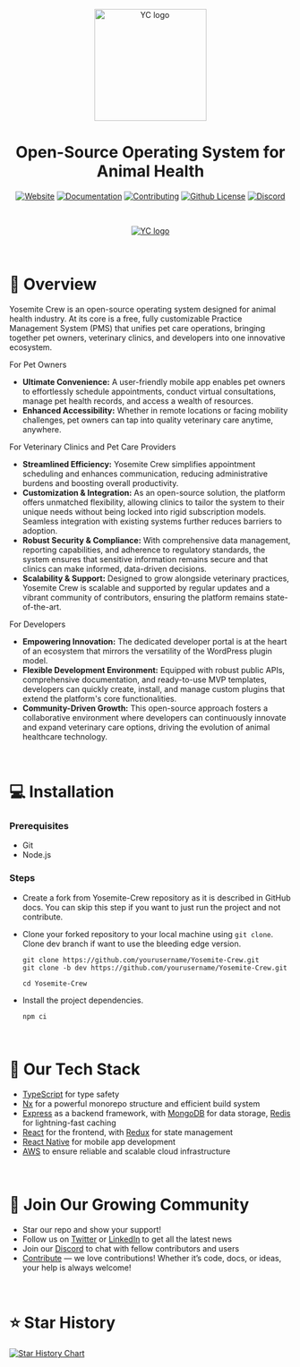 <p align="center">
  <a href="https://yosemitecrew.com/">
    <img src="https://d1g0w8b65hklyd.cloudfront.net/YC.svg" width="200px" alt="YC logo" />
  </a>
</p>

<h1 align="center" >Open-Source Operating System for Animal Health</h1>

<div align="center"> 
  
  [![Website](https://img.shields.io/badge/Yosemite%20Crew-D04122)](https://yosemitecrew.com/) [![Documentation](https://img.shields.io/badge/Docs-247AED)](https://yosemitecrew.com/) [![Contributing](https://img.shields.io/badge/Contribute-FF9800)](https://github.com/YosemiteCrew/Yosemite-Crew/blob/main/CONTRIBUTING.md) [![Github License](https://img.shields.io/badge/License-4CAF50)](License) [![Discord](https://img.shields.io/badge/Discord-lightblue?logo=discord)](https://discord.gg/R7eMnhwX)
  
</div>

<br>

<p align="center">
  <a href="https://yosemitecrew.com/">
      <img src="https://d1g0w8b65hklyd.cloudfront.net/Dashboard_2.png" alt="YC logo" />
  </a>
</p>

<br>

# 📝 Overview
Yosemite Crew is an open-source operating system designed for animal health industry. At its core is a free, fully customizable Practice Management System (PMS) that unifies pet care operations, bringing together pet owners, veterinary clinics, and developers into one innovative ecosystem.

For Pet Owners

- **Ultimate Convenience:** A user-friendly mobile app enables pet owners to effortlessly schedule appointments, conduct virtual consultations, manage pet health records, and access a wealth of resources.
- **Enhanced Accessibility:** Whether in remote locations or facing mobility challenges, pet owners can tap into quality veterinary care anytime, anywhere.

For Veterinary Clinics and Pet Care Providers

- **Streamlined Efficiency:** Yosemite Crew simplifies appointment scheduling and enhances communication, reducing administrative burdens and boosting overall productivity.
- **Customization & Integration:** As an open-source solution, the platform offers unmatched flexibility, allowing clinics to tailor the system to their unique needs without being locked into rigid subscription models. Seamless integration with existing systems further reduces barriers to adoption.
- **Robust Security & Compliance:** With comprehensive data management, reporting capabilities, and adherence to regulatory standards, the system ensures that sensitive information remains secure and that clinics can make informed, data-driven decisions.
- **Scalability & Support:** Designed to grow alongside veterinary practices, Yosemite Crew is scalable and supported by regular updates and a vibrant community of contributors, ensuring the platform remains state-of-the-art.

For Developers

- **Empowering Innovation:** The dedicated developer portal is at the heart of an ecosystem that mirrors the versatility of the WordPress plugin model.
- **Flexible Development Environment:** Equipped with robust public APIs, comprehensive documentation, and ready-to-use MVP templates, developers can quickly create, install, and manage custom plugins that extend the platform's core functionalities.
- **Community-Driven Growth:** This open-source approach fosters a collaborative environment where developers can continuously innovate and expand veterinary care options, driving the evolution of animal healthcare technology.

<br>

# 💻 Installation

### Prerequisites
- Git
- Node.js
  
### Steps
- Create a fork from Yosemite-Crew repository as it is described in GitHub docs. You can skip this step if you want to just run the project and not contribute.
- Clone your forked repository to your local machine using `git clone`. Clone dev branch if want to use the bleeding edge version.
 
     ```shell
     git clone https://github.com/yourusername/Yosemite-Crew.git
     git clone -b dev https://github.com/yourusername/Yosemite-Crew.git
     
     cd Yosemite-Crew
     ```
     
- Install the project dependencies.

     ```shell
     npm ci
     ```

<br>

# 🚀 Our Tech Stack
- [TypeScript](https://www.typescriptlang.org/) for type safety
- [Nx](https://nx.dev/) for a powerful monorepo structure and efficient build system
- [Express](https://expressjs.com/)  as a backend framework, with [MongoDB](https://www.mongodb.com/) for data storage, [Redis](https://redis.io/)  for lightning-fast caching
- [React](https://reactjs.org/) for the frontend, with [Redux](https://redux.js.org/) for state management
- [React Native](https://reactnative.dev/) for mobile app development
- [AWS](https://aws.amazon.com) to ensure reliable and scalable cloud infrastructure

<br>

# 💬 Join Our Growing Community
- Star our repo and show your support!
- Follow us on [Twitter](https://github.com/YosemiteCrew/Yosemite-Crew) or [LinkedIn](https://www.linkedin.com/company/yosemitecrew/) to get all the latest news
- Join our [Discord](https://discord.com/invite/yosemite-crew) to chat with fellow contributors and users
- [Contribute](https://github.com/YosemiteCrew/Yosemite-Crew/blob/main/CONTRIBUTING.md) — we love contributions! Whether it’s code, docs, or ideas, your help is always welcome!

<br>

# ⭐ Star History

<a href="https://star-history.com/#YosemiteCrew/Yosemite-Crew&Date">
 <picture>
   <source media="(prefers-color-scheme: dark)" srcset="https://api.star-history.com/svg?repos=YosemiteCrew/Yosemite-Crew&type=Date&theme=dark" />
   <source media="(prefers-color-scheme: light)" srcset="https://api.star-history.com/svg?repos=YosemiteCrew/Yosemite-Crew&type=Date" />
   <img alt="Star History Chart" src="https://api.star-history.com/svg?repos=YosemiteCrew/Yosemite-Crew&type=Date" />
 </picture>
</a>




